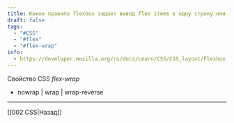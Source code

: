 ```yaml
---
title: Какое правило flexbox задает вывод flex items в одну строку или в несколько строк?
draft: false
tags:
  - "#CSS"
  - "#flex"
  - "#flex-wrap"
info:
  - https://developer.mozilla.org/ru/docs/Learn/CSS/CSS_layout/Flexbox
---
```

Свойство CSS _flex-wrap_
- nowrap | wrap | wrap-reverse

---

[[002 CSS|Назад]]